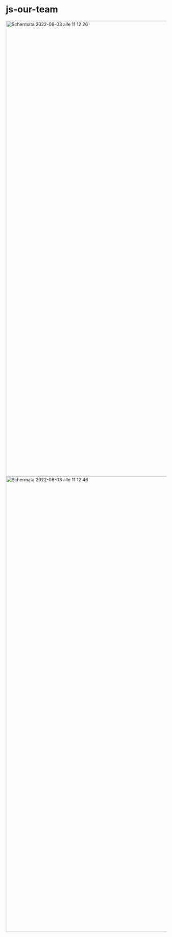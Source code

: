 # js-our-team
<img width="1423" alt="Schermata 2022-06-03 alle 11 12 26" src="https://user-images.githubusercontent.com/95136261/171825631-38320121-e89e-402d-b07b-9b931454de2f.png">
<img width="1424" alt="Schermata 2022-06-03 alle 11 12 46" src="https://user-images.githubusercontent.com/95136261/171825614-9df7e960-51fa-4b14-adf9-6a34de40ef88.png">

